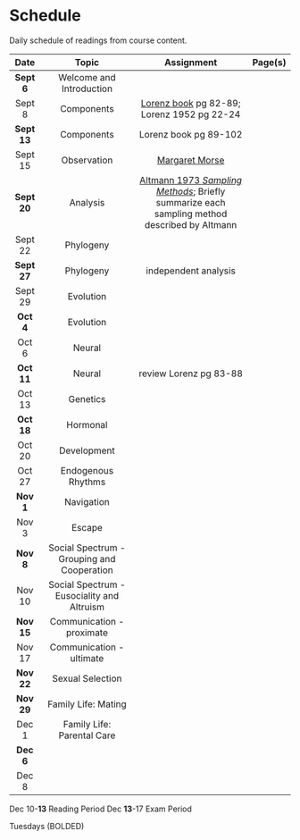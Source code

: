 # Schedule

Daily schedule of readings from course content.

| **Date** | **Topic** | **Assignment** | **Page(s)** |
| :---: | :---: | :---: | :---: |
| **Sept 6** | Welcome and Introduction |  | [](../intro) <br> [](../syllabus) <br> [](../assignments)|
| Sept 8 | Components | [Lorenz book](https://drive.google.com/file/d/12rJaGxQjkovlIAYCxjHb4Br0kEClEBrX/view?usp=sharing) pg 82-89; Lorenz 1952 pg 22-24 | [](../observation-and-analysis/components) |
| **Sept 13** | Components | Lorenz book pg 89-102 | [](../observation-and-analysis/components) |
| Sept 15 | Observation | [Margaret Morse](https://theconversation.com/margaret-morse-nice-thought-like-a-song-sparrow-and-changed-how-scientists-understand-animal-behavior-123734) | [](../observation-and-analysis/observation) |
| **Sept 20** | Analysis | [Altmann 1973 *Sampling Methods*](https://www.jstor.org/stable/4533591); Briefly summarize each sampling method described by Altmann | [](../observation-and-analysis/analysis) |
| Sept 22 | Phylogeny |  |
| **Sept 27** | Phylogeny | independent analysis |
| Sept 29 | Evolution |  |
| **Oct 4** | Evolution |  |
| Oct 6 | Neural |  |
| **Oct 11** | Neural | review Lorenz pg 83-88 |
| Oct 13 | Genetics |  |
| **Oct 18** | Hormonal |  |
| Oct 20 | Development |  |
| Oct 27 | Endogenous Rhythms |  |
| **Nov 1** | Navigation |  |
| Nov 3 | Escape |  |
| **Nov 8** | Social Spectrum - Grouping and Cooperation |  |
| Nov 10 | Social Spectrum - Eusociality and Altruism |  |
| **Nov 15** | Communication - proximate |  |
| Nov 17 | Communication - ultimate |  |
| **Nov 22** | Sexual Selection |  |
| **Nov 29** | Family Life: Mating |  |
| Dec 1 | Family Life: Parental Care |  |
| **Dec 6** |  |  |
| Dec 8 |  |  |

Dec 10-**13** Reading Period
Dec **13**-17 Exam Period

Tuesdays (BOLDED)
